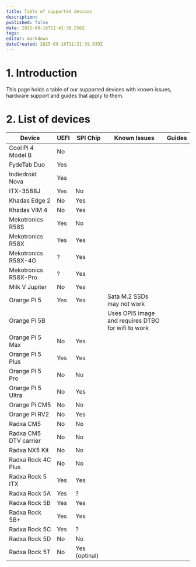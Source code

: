 ```yaml
---
title: Table of supported devices
description: 
published: false
date: 2025-09-16T11:41:38.556Z
tags: 
editor: markdown
dateCreated: 2025-09-16T11:31:39.039Z
---
```


# 1. Introduction
This page holds a table of our supported devices with known issues, hardware support and guides that apply to them.

# 2. List of devices

| Device            | UEFI  | SPI Chip | Known Issues | Guides |
|-------------------|-------|-----------|--------------|--|
| Cool Pi 4 Model B       |  No   |         | | |
|FydeTab Duo|	Yes |	|	| |
|Indiedroid Nova| Yes |	|	| |
|ITX-3588J|	Yes |	No |	| |
|Khadas Edge 2| No | Yes |	| |
|Khadas VIM 4| No | Yes	|	| |
|Mekotronics R58S| Yes |No|	| |
|Mekotronics R58X|Yes|Yes|	| |
|Mekotronics R58X-4G|?|Yes|	| |
|Mekotronics R58X-Pro|?|Yes|	| |
|Milk V Jupiter|No|Yes|	| |
|Orange Pi 5|Yes|Yes| Sata M.2 SSDs may not work	| |
|Orange Pi 5B|	|	| Uses OPI5 image and requires DTBO for wifi to work	| |
|Orange Pi 5 Max|No|Yes|	| |
|Orange Pi 5 Plus|	Yes |Yes|	| |
|Orange Pi 5 Pro|No|No|	| |
|Orange Pi 5 Ultra|No|Yes|	| |
|Orange Pi CM5|No|No|	| |
|Orange Pi RV2|No|Yes|	| |
|Radxa CM5|No|No|	| |
|Radxa CM5 DTV carrier|No|No|	| |
|Radxa NX5 Kit|No|No|	| |
|Radxa Rock 4C Plus|No|No|	| |
|Radxa Rock 5 ITX|Yes|Yes|	| |
|Radxa Rock 5A|Yes|?|	| |
|Radxa Rock 5B|Yes|Yes|	| |
|Radxa Rock 5B+|Yes|Yes|	| |
|Radxa Rock 5C|Yes|?|	| |
|Radxa Rock 5D|No|No|	| |
|Radxa Rock 5T|No|Yes (optinal)|	| |